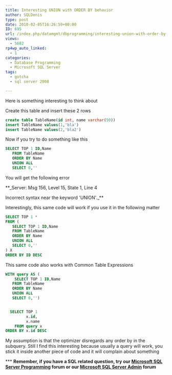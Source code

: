 ```yaml
---
title: Interesting UNION with ORDER BY behavior
author: SQLDenis
type: post
date: 2010-02-05T16:26:59+00:00
ID: 695
url: /index.php/datamgmt/dbprogramming/interesting-union-with-order-by-behaviou/
views:
  - 5682
rp4wp_auto_linked:
  - 1
categories:
  - Database Programming
  - Microsoft SQL Server
tags:
  - gotcha
  - sql server 2008

---
```

Here is something interesting to think about

Create this table and insert these 2 rows

```sql
create table TableName(id int, name varchar(50))
insert TableName values(1,'bla')
insert TableName values(2,'bla2')
```

Now if you try to do something like this

```sql
SELECT TOP 1 ID,Name
   FROM TableName
   ORDER BY Name
   UNION ALL
   SELECT 0,''
```

You will get the following error

**_Server: Msg 156, Level 15, State 1, Line 4
  
Incorrect syntax near the keyword 'UNION'._**

Interestingly, this same code will work if you use it in the following matter

```sql
SELECT TOP 1 *
FROM (
   SELECT TOP 1 ID,Name
   FROM TableName
   ORDER BY Name
   UNION ALL
   SELECT 0,''
) X
ORDER BY ID DESC
```

This same code also works with Common Table Expressions

```sql
WITH query AS (
    SELECT TOP 1 ID,Name
   FROM TableName
   ORDER BY Name
   UNION ALL
   SELECT 0,'')


  SELECT TOP 1
         x.id,
         x.name
    FROM query x
ORDER BY x.id DESC
```

My assumption is that the optimizer disregards any order by in the subquery. Still I find this interesting because usually a query will work, you stick it inside another piece of code and it will complain about something

\*** **Remember, if you have a SQL related question, try our [Microsoft SQL Server Programming][1] forum or our [Microsoft SQL Server Admin][2] forum**<ins></ins>

 [1]: http://forum.ltd.local/viewforum.php?f=17
 [2]: http://forum.ltd.local/viewforum.php?f=22